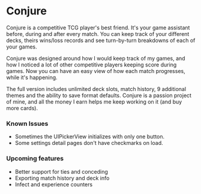 # Conjure

Conjure is a competitive TCG player's best friend. It's your game assistant before, during and after every match. You can keep track of your different decks, theirs wins/loss records and see turn-by-turn breakdowns of each of your games. 

Conjure was designed around how I would keep track of my games, and how I noticed a lot of other competitive players keeping score during games. Now you can have an easy view of how each match progresses, while it's happening. 

The full version includes unlimited deck slots, match history, 9 additional themes and the ability to save format defaults. Conjure is a passion project of mine, and all the money I earn helps me keep working on it (and buy more cards).

### Known Issues
- Sometimes the UIPickerView initializes with only one button.
- Some settings detail pages don't have checkmarks on load.

### Upcoming features
- Better support for ties and conceding
- Exporting match history and deck info
- Infect and experience counters
